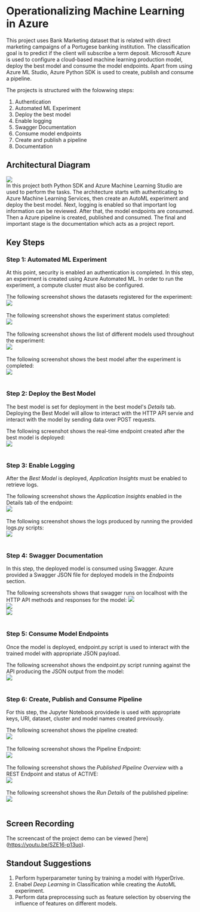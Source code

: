 # Operationalizing Machine Learning in Azure

This project uses Bank Marketing dataset that is related with direct marketing campaigns of a Portugese banking institution. The classification goal is to predict if the client will subscribe a term deposit. Microsoft Azure is used to configure a cloud-based machine learning production model, deploy the best model and consume the model endpoints. Apart from using Azure ML Studio, Azure Python SDK is used to create, publish and consume a pipeline.

The projects is structured with the folowwing steps:<br>
1. Authentication
2. Automated ML Experiment
3. Deploy the best model
4. Enable logging
5. Swagger Documentation
6. Consume model endpoints
7. Create and publish a pipeline
8. Documentation

## Architectural Diagram
<img src="/Resources/ArchitectureDiagram.png"><br>
In this project both Python SDK and Azure Machine Learning Studio are used to perform the tasks. The architecture starts with authenticating to Azure Machine Learning Services, then create an AutoML experiment and deploy the best model. Next, logging is enabled so that important log information can be reviewed. After that, the model endpoints are consumed. Then a Azure pipeline is created, published and consumed. The final and important stage is the documentation which acts as a project report.

## Key Steps
### Step 1: Automated ML Experiment
At this point, security is enabled an authentication is completed. In this step, an experiment is created using Azure Automated ML. In order to run the experiment, a compute cluster must also be configured.

The following screenshot shows the datasets registered for the experiment:<br>
<img src="/Resources/Step1-1.png"><br><br>
The following screenshot shows the experiment status completed:<br>
<img src="/Resources/Step1-2.png"><br><br>
The following screenshot shows the list of different models used throughout the experiment:<br>
<img src="/Resources/Step1-3.png"><br><br>
The following screenshot shows the best model after the experiment is completed:<br>
<img src="/Resources/Step1-4.png"><br><br>

### Step 2: Deploy the Best Model
The best model is set for deployment in the best model's *Details* tab. Deploying the Best Model will allow to interact with the HTTP API servie and interact with the model by sending data over POST requests.

The following screenshot shows the real-time endpoint created after the best model is deployed:<br>
<img src="/Resources/Step2.png"><br><br>

### Step 3: Enable Logging
After the *Best Model* is deployed, *Application Insights* must be enabled to retrieve logs.

The following screenshot shows the *Application Insights* enabled in the Details tab of the endpoint:<br>
<img src="/Resources/Step3-1.png"><br><br>
The following screenshot shows the logs produced by running the provided logs.py scripts:<br>
<img src="/Resources/Step3-2.png"><br><br>

### Step 4: Swagger Documentation
In this step, the deployed model is consumed using Swagger. Azure provided a Swagger JSON file for deployed models in the *Endpoints* section.

The following screenshots shows that swagger runs on localhost with the HTTP API methods and responses for the model:
<img src="/Resources/Step4-1.png"><br>
<img src="/Resources/Step4-2.png"><br>
<img src="/Resources/Step4-3.png"><br><br>

### Step 5: Consume Model Endpoints
Once the model is deployed, endpoint.py script is used to interact with the trained model with appropriate JSON payload.

The following screenshot shows the endpoint.py script running against the API producing the JSON output from the model:<br>
<img src="/Resources/Step5.png"><br><br>

### Step 6: Create, Publish and Consume Pipeline
For this step, the Jupyter Notebook providede is used with appropriate keys, URI, dataset, cluster and model names created previously.

The following screenshot shows the pipeline created:<br>
<img src="/Resources/Step6-1.png"><br><br>
The following screenshot shows the Pipeline Endpoint:<br>
<img src="/Resources/Step6-2.png"><br><br>
The following screenshot shows the *Published Pipeline Overview* with a REST Endpoint and status of ACTIVE:<br>
<img src="/Resources/Step6-3.png"><br><br>
The following screenshot shows the *Run Details* of the published pipeline:<br>
<img src="/Resources/Step6-4.png"><br><br>

## Screen Recording
The screencast of the project demo can be viewed [here] (https://youtu.be/SZE16-p13uo).

## Standout Suggestions
1. Perform hyperparameter tuning by training a model with HyperDrive.
2. Enabel *Deep Learning* in Classification while creating the AutoML experiment.
3. Perform data preprocessing such as feature selection by observing the influence of features on different models.

